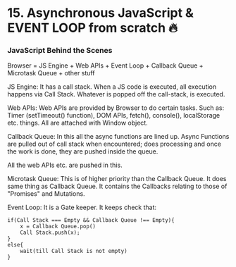 # 15. Asynchronous JavaScript & EVENT LOOP from scratch 🔥

### JavaScript Behind the Scenes

Browser = JS Engine + Web APIs + Event Loop + Callback Queue + Microtask Queue + other stuff

JS Engine: It has a call stack. When a JS code is executed, all execution happens via Call Stack. Whatever is popped off the call-stack, is executed.

Web APIs: Web APIs are provided by Browser to do certain tasks. Such as: Timer (setTimeout() function), DOM APIs, fetch(), console(), localStorage etc. things. All are attached with Window object.

Callback Queue: In this all the async functions are lined up. Async Functions are pulled out of call stack when encountered; does processing and once the work is done, they are pushed inside the queue.

All the web APIs etc. are pushed in this.

Microtask Queue: This is of higher priority than the Callback Queue. It does same thing as Callback Queue. It contains the Callbacks relating to those of "Promises" and Mutations.

Event Loop: It is a Gate keeper. It keeps check that:
```
if(Call Stack === Empty && Callback Queue !== Empty){
    x = Callback Queue.pop()
    Call Stack.push(x);
}
else{
    wait(till Call Stack is not empty)
}
```



